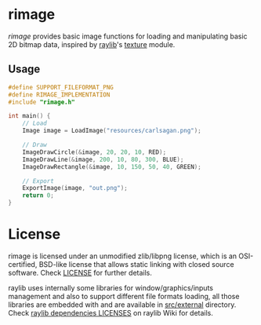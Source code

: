 # rimage

*rimage* provides basic image functions for loading and manipulating basic 2D bitmap data, inspired by [raylib](https://github.com/raysan5/raylib)'s [texture](https://github.com/raysan5/raylib/blob/master/src/rtextures.c) module.

## Usage

``` c
#define SUPPORT_FILEFORMAT_PNG
#define RIMAGE_IMPLEMENTATION
#include "rimage.h"

int main() {
    // Load
    Image image = LoadImage("resources/carlsagan.png");

    // Draw
    ImageDrawCircle(&image, 20, 20, 10, RED);
    ImageDrawLine(&image, 200, 10, 80, 300, BLUE);
    ImageDrawRectangle(&image, 10, 150, 50, 40, GREEN);

    // Export
    ExportImage(image, "out.png");
    return 0;
}
```


# License

rimage is licensed under an unmodified zlib/libpng license, which is an OSI-certified, BSD-like license that allows static linking with closed source software. Check [LICENSE](LICENSE) for further details.

raylib uses internally some libraries for window/graphics/inputs management and also to support different file formats loading, all those libraries are embedded with and are available in [src/external](https://github.com/raysan5/raylib/tree/master/src/external) directory. Check [raylib dependencies LICENSES](https://github.com/raysan5/raylib/wiki/raylib-dependencies) on raylib Wiki for details.